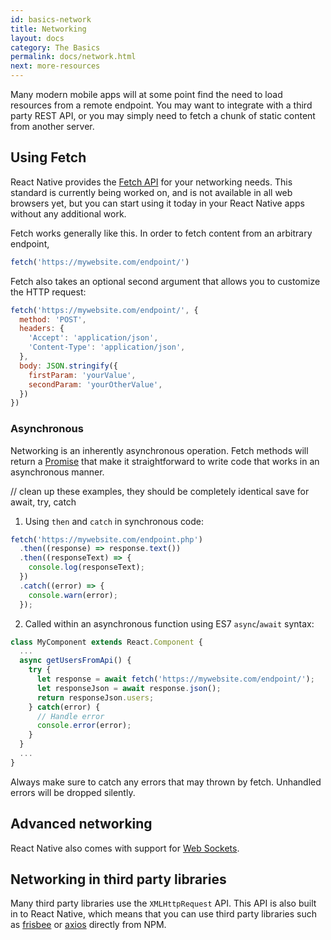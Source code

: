 ```yaml
---
id: basics-network
title: Networking
layout: docs
category: The Basics
permalink: docs/network.html
next: more-resources
---
```


Many modern mobile apps will at some point find the need to load resources from a remote endpoint. You may want to integrate with a third party REST API, or you may simply need to fetch a chunk of static content from another server.

## Using Fetch

React Native provides the [Fetch API](https://fetch.spec.whatwg.org/) for your networking needs. This standard is currently being worked on, and is not available in all web browsers yet, but you can start using it today in your React Native apps without any additional work.

Fetch works generally like this. In order to fetch content from an arbitrary endpoint,

```js
fetch('https://mywebsite.com/endpoint/')
```

Fetch also takes an optional second argument that allows you to customize the HTTP request:

```js
fetch('https://mywebsite.com/endpoint/', {
  method: 'POST',
  headers: {
    'Accept': 'application/json',
    'Content-Type': 'application/json',
  },
  body: JSON.stringify({
    firstParam: 'yourValue',
    secondParam: 'yourOtherValue',
  })
})
```

### Asynchronous

Networking is an inherently asynchronous operation. Fetch methods will return a  [Promise](https://developer.mozilla.org/en-US/docs/Web/JavaScript/Reference/Global_Objects/Promise) that make it straightforward to write code that works in an asynchronous manner.

// clean up these examples, they should be completely identical save for await, try, catch

1.  Using `then` and `catch` in synchronous code:

  ```js
  fetch('https://mywebsite.com/endpoint.php')
    .then((response) => response.text())
    .then((responseText) => {
      console.log(responseText);
    })
    .catch((error) => {
      console.warn(error);
    });
  ```
2.  Called within an asynchronous function using ES7 `async`/`await` syntax:

  ```js
  class MyComponent extends React.Component {
    ...
    async getUsersFromApi() {
      try {
        let response = await fetch('https://mywebsite.com/endpoint/');
        let responseJson = await response.json();
        return responseJson.users;
      } catch(error) {
        // Handle error
        console.error(error);
      }
    }
    ...
  }
  ```

Always make sure to catch any errors that may thrown by fetch. Unhandled errors will be dropped silently.

## Advanced networking

React Native also comes with support for [Web Sockets](https://developer.mozilla.org/en-US/docs/Web/API/WebSocket).

## Networking in third party libraries

Many third party libraries use the `XMLHttpRequest` API. This API is also built in to React Native, which means that you can use third party libraries such as [frisbee](https://github.com/niftylettuce/frisbee) or [axios](https://github.com/mzabriskie/axios) directly from NPM.
